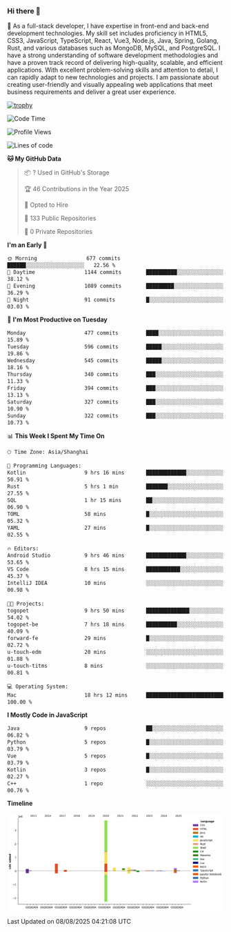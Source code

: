 ### Hi there 👋

🌱 As a full-stack developer, I have expertise in front-end and back-end development technologies. My skill set includes proficiency in HTML5, CSS3, JavaScript, TypeScript, React, Vue3, Node.js, Java, Spring, Golang, Rust, and various databases such as MongoDB, MySQL, and PostgreSQL. I have a strong understanding of software development methodologies and have a proven track record of delivering high-quality, scalable, and efficient applications. With excellent problem-solving skills and attention to detail, I can rapidly adapt to new technologies and projects. I am passionate about creating user-friendly and visually appealing web applications that meet business requirements and deliver a great user experience.

[![trophy](https://github-profile-trophy.vercel.app/?username=elton&rank=SECRET,SSS,SS,S,AAA,AA,A&theme=onedark&no-frame=true&margin-w=10)](https://github.com/ryo-ma/github-profile-trophy)

<!--START_SECTION:waka-->
![Code Time](http://img.shields.io/badge/Code%20Time-1%2C844%20hrs%2020%20mins-blue)

![Profile Views](http://img.shields.io/badge/Profile%20Views-1-blue)

![Lines of code](https://img.shields.io/badge/From%20Hello%20World%20I%27ve%20Written-5.8%20million%20lines%20of%20code-blue)

**🐱 My GitHub Data** 

> 📦 ? Used in GitHub's Storage 
 > 
> 🏆 46 Contributions in the Year 2025
 > 
> 💼 Opted to Hire
 > 
> 📜 133 Public Repositories 
 > 
> 🔑 0 Private Repositories 
 > 
**I'm an Early 🐤** 

```text
🌞 Morning                677 commits         ██████░░░░░░░░░░░░░░░░░░░   22.56 % 
🌆 Daytime                1144 commits        ██████████░░░░░░░░░░░░░░░   38.12 % 
🌃 Evening                1089 commits        █████████░░░░░░░░░░░░░░░░   36.29 % 
🌙 Night                  91 commits          █░░░░░░░░░░░░░░░░░░░░░░░░   03.03 % 
```
📅 **I'm Most Productive on Tuesday** 

```text
Monday                   477 commits         ████░░░░░░░░░░░░░░░░░░░░░   15.89 % 
Tuesday                  596 commits         █████░░░░░░░░░░░░░░░░░░░░   19.86 % 
Wednesday                545 commits         █████░░░░░░░░░░░░░░░░░░░░   18.16 % 
Thursday                 340 commits         ███░░░░░░░░░░░░░░░░░░░░░░   11.33 % 
Friday                   394 commits         ███░░░░░░░░░░░░░░░░░░░░░░   13.13 % 
Saturday                 327 commits         ███░░░░░░░░░░░░░░░░░░░░░░   10.90 % 
Sunday                   322 commits         ███░░░░░░░░░░░░░░░░░░░░░░   10.73 % 
```


📊 **This Week I Spent My Time On** 

```text
🕑︎ Time Zone: Asia/Shanghai

💬 Programming Languages: 
Kotlin                   9 hrs 16 mins       █████████████░░░░░░░░░░░░   50.91 % 
Rust                     5 hrs 1 min         ███████░░░░░░░░░░░░░░░░░░   27.55 % 
SQL                      1 hr 15 mins        ██░░░░░░░░░░░░░░░░░░░░░░░   06.90 % 
TOML                     58 mins             █░░░░░░░░░░░░░░░░░░░░░░░░   05.32 % 
YAML                     27 mins             █░░░░░░░░░░░░░░░░░░░░░░░░   02.55 % 

🔥 Editors: 
Android Studio           9 hrs 46 mins       █████████████░░░░░░░░░░░░   53.65 % 
VS Code                  8 hrs 15 mins       ███████████░░░░░░░░░░░░░░   45.37 % 
IntelliJ IDEA            10 mins             ░░░░░░░░░░░░░░░░░░░░░░░░░   00.98 % 

🐱‍💻 Projects: 
togopet                  9 hrs 50 mins       ██████████████░░░░░░░░░░░   54.02 % 
togopet-be               7 hrs 18 mins       ██████████░░░░░░░░░░░░░░░   40.09 % 
forward-fe               29 mins             █░░░░░░░░░░░░░░░░░░░░░░░░   02.72 % 
u-touch-edm              20 mins             ░░░░░░░░░░░░░░░░░░░░░░░░░   01.88 % 
u-touch-titms            8 mins              ░░░░░░░░░░░░░░░░░░░░░░░░░   00.81 % 

💻 Operating System: 
Mac                      18 hrs 12 mins      █████████████████████████   100.00 % 
```

**I Mostly Code in JavaScript** 

```text
Java                     9 repos             ██░░░░░░░░░░░░░░░░░░░░░░░   06.82 % 
Python                   5 repos             █░░░░░░░░░░░░░░░░░░░░░░░░   03.79 % 
Vue                      5 repos             █░░░░░░░░░░░░░░░░░░░░░░░░   03.79 % 
Kotlin                   3 repos             █░░░░░░░░░░░░░░░░░░░░░░░░   02.27 % 
C++                      1 repo              ░░░░░░░░░░░░░░░░░░░░░░░░░   00.76 % 
```



**Timeline**

![Lines of Code chart](https://raw.githubusercontent.com/elton/elton/main/assets/bar_graph.png)


 Last Updated on 08/08/2025 04:21:08 UTC
<!--END_SECTION:waka-->

<!--
**elton/elton** is a ✨ _special_ ✨ repository because its `README.md` (this file) appears on your GitHub profile.

Here are some ideas to get you started:

- 🔭 I’m currently working on ...
- 🌱 I’m currently learning ...
- 👯 I’m looking to collaborate on ...
- 🤔 I’m looking for help with ...
- 💬 Ask me about ...
- 📫 How to reach me: ...
- 😄 Pronouns: ...
- ⚡ Fun fact: ...
-->
